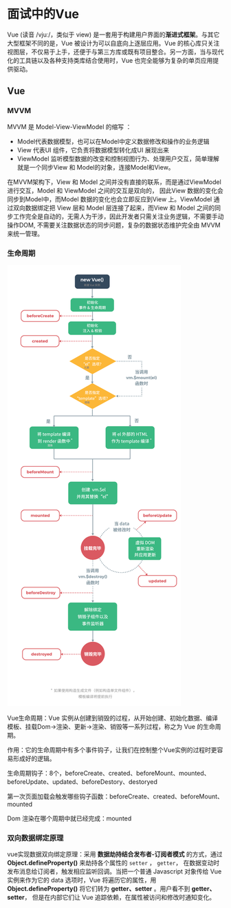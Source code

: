 # 面试中的Vue

Vue (读音 /vjuː/，类似于 view) 是一套用于构建用户界面的**渐进式框架**。与其它大型框架不同的是，Vue 被设计为可以自底向上逐层应用。Vue 的核心库只关注视图层，不仅易于上手，还便于与第三方库或既有项目整合。另一方面，当与现代化的工具链以及各种支持类库结合使用时，Vue 也完全能够为复杂的单页应用提供驱动。

## Vue

### MVVM

MVVM 是 Model-View-ViewModel 的缩写 ：

- Model代表数据模型，也可以在Model中定义数据修改和操作的业务逻辑
- View 代表UI 组件，它负责将数据模型转化成UI 展现出来
- ViewModel 监听模型数据的改变和控制视图行为、处理用户交互，简单理解就是一个同步View 和 Model的对象，连接Model和View。

在MVVM架构下，View 和 Model 之间并没有直接的联系，而是通过ViewModel进行交互，Model 和 ViewModel 之间的交互是双向的， 因此View 数据的变化会同步到Model中，而Model 数据的变化也会立即反应到View 上。ViewModel 通过双向数据绑定把 View 层和 Model 层连接了起来，而View 和 Model 之间的同步工作完全是自动的，无需人为干涉，因此开发者只需关注业务逻辑，不需要手动操作DOM, 不需要关注数据状态的同步问题，复杂的数据状态维护完全由 MVVM 来统一管理。

### 生命周期

![lifecycle](./images/lifecycle.png)

Vue生命周期：Vue 实例从创建到销毁的过程，从开始创建、初始化数据、编译模板、挂载Dom→渲染、更新→渲染、销毁等一系列过程，称之为 Vue 的生命周期。

作用：它的生命周期中有多个事件钩子，让我们在控制整个Vue实例的过程时更容易形成好的逻辑。

生命周期钩子：8个，beforeCreate、created、beforeMount、mounted、beforeUpdate、updated、beforeDestory、destoryed

第一次页面加载会触发哪些钩子函数：beforeCreate、created、beforeMount、mounted

Dom 渲染在哪个周期中就已经完成：mounted

### 双向数据绑定原理

vue实现数据双向绑定原理：采用 **数据劫持结合发布者-订阅者模式** 的方式，通过 **Object.defineProperty()** 来劫持各个属性的 `setter` ， `getter`， 在数据变动时发布消息给订阅者，触发相应监听回调。当把一个普通 Javascript 对象传给 Vue 实例来作为它的 data 选项时，Vue 将遍历它的属性，用 **Object.defineProperty()** 将它们转为 **getter、setter** 。用户看不到  **getter、setter**， 但是在内部它们让 Vue 追踪依赖，在属性被访问和修改时通知变化。


